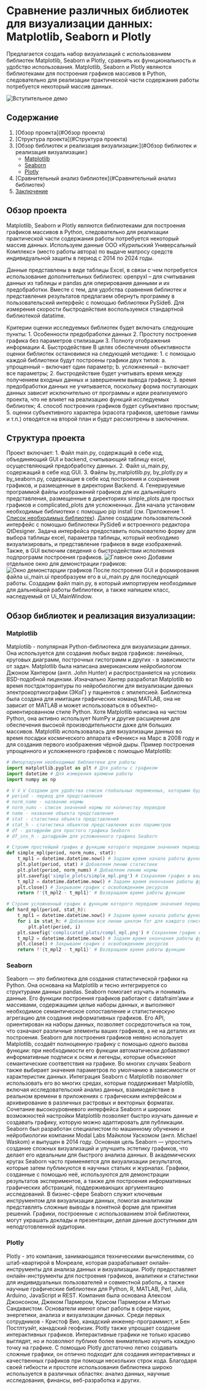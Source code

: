 # Сравнение различных библиотек для визуализации данных: Matplotlib, Seaborn и Plotly

Предлагается создать набор визуализаций с использованием библиотек Matplotlib, Seaborn и Plotly, сравнить их функциональность и удобство использования.
Matplotlib, Seaborn и Plotly являются библиотеками для построения графиков массивов в Python, следовательно для реализации практической части содержания работы потребуется некоторый массив данных.

![Вступительное демо](https://github.com/Hazar-sakh/diplom/blob/master/demos/demo.jpg)

## Содержание
1. [Обзор проекта](#Обзор проекта)
2. [Структура проекта](#Структура проекта)
3. [Обзор библиотек и реализация визуализации:](#Обзор библиотек и реализация визуализации:)
   - [Matplotlib](#Matplotlib)
   - [Seaborn](#Seaborn)
   - [Plotly](#Plotly)
4. [Сравнительный анализ библиотек](#Сравнительный анализ библиотек)
5. [Заключение](#Заключение)

## Обзор проекта
Matplotlib, Seaborn и Plotly являются библиотеками для построения графиков массивов в Python, следовательно для реализации практической части содержания работы потребуется некоторый массив данных.
Используем данные ООО «Курильский Универсальный Комплекс» (место работы автора) по выдаче матросу средств индивидуальной защиты в период с 2014 по 2024 годы. 

Данные представлены в виде таблицы Excel, в связи с чем потребуется использование дополнительных библиотек: openpyxl – для считывания данных из таблицы и pandas для оперирования данными и их предобработки.
Вместе с тем, для удобства сравнения библиотек и представления результатов предлагаем обернуть программу в пользовательский интерфейс с помощью библиотеки PySide6.
Для измерения скорости быстродействия воспользуемся стандартной библиотекой datatime.

Критерии оценки исследуемых библиотек будет включать следующие пункты:
    1.	Особенности предобработки данных
    2.	Простоту построения графика без параметров стилизации
    3.	Полноту отображения информации
    4.	Быстродействие
В целях обеспечения объективности оценки библиотек остановимся на следующей методике: 
    1.	с помощью каждой библиотеки будут построены графики двух типов:
        a.	упрощенный – включает один параметр;
        b.	усложненный – включает все параметры;
    2.	быстродействие будет учитывать время между получением входных данных и завершением вывода графика;
    3.	время предобработки данных не учитывается, поскольку форма поступающих данных зависит исключительно от программы и идеи реализуемого проекта, что не влияет на реализацию функций исследуемых библиотек;
    4.	способ построения графиков будет субъективно простым;
    5.	оценки субъективного характера (красота графиков, цветовые гаммы и т.п.) отводятся на второй план и будут рассмотрены в заключении.

## Структура проекта
Проект включает:
    1.	Файл main.py, содержащий в себе код, объединяющий GUI и backend, считывающий таблицу excel, осуществляющий предобработку данных.
    2.	Файл ui_main.py, содержащий в себе код GUI.
    3.	Файлы by_matplotlib.py, by_plotly.py и by_seaborn.py, содержащие в себе код построения и сохранения графиков, и размещенные в директории Backend.
    4.	Генерируемые программой файлы изображений графиков для их дальнейшего представления, размещенные в директориях simple_plots для простых графиков и complicated_plots для усложненных.
Для начала установим необходимые библиотеки с помощью pip install (см. Приложение 1. [Список необходимых библиотек](https://github.com/Hazar-sakh/diplom/blob/master/requirements.txt)).
Далее создадим пользовательский интерфейс с помощью библиотеки PySide6 и встроенного редактора QtDesigner.
Задача интерфейса предоставить пользователю форму для выбора таблицы excel, параметра таблицы, который необходимо визуализировать, и представление графиков в виде изображений.
Также, в GUI включим сведения о быстродействии исполнения подпрограмм построения графиков.
![Главное окно](https://github.com/Hazar-sakh/diplom/blob/master/demos/ГУИ.jpg)
Добавим отдельное окно для демонстрации графиков:
![Окно демонстарции графиков](https://github.com/Hazar-sakh/diplom/blob/master/demos/демо.png)
После построения GUI и формирования файла ui_main.ui преобразуем его в ui_main.py для последующей работы.
Создадим файл main.py, в который импортируем необходимые для дальнейшей работы библиотеки, а также напишем класс, наследуемый от Ui_MainWindow.

## Обзор библиотек и реализация визуализации:
### Matplotlib
Matplotlib - популярная Python-библиотека для визуализации данных. Она используется для создания любых видов графиков: линейных, круговых диаграмм, построчных гистограмм и других - в зависимости от задач.
Matplotlib была написана американским нейробиологом Джоном Хантером (англ. John Hunter) и распространяется на условиях BSD-подобной лицензии.
Изначально Хантер разработал Matplotlib во время постдокторантуры по нейробиологии для визуализации данных электрокортикографии (ЭКоГ) у пациентов с эпилепсией.
Библиотека была создана для имитации графических команд MATLAB, она не зависит от MATLAB и может использоваться в объектно-ориентированном стиле Python. Хотя Matplotlib написана на чистом Python, она активно использует NumPy и другие расширения для обеспечения высокой производительности даже для больших массивов.
Matplotlib использовалась для визуализации данных во время посадки космического аппарата «Феникс» на Марс в 2008 году и для создания первого изображения чёрной дыры.
Пример построения упрощенного и усложненного графиков с помощью Matplotlib:
  ```python
  # Импортируем необходимые библиотеки для работы
  import matplotlib.pyplot as plt # Для работы с графиком
  import datetime # Для измерения времени работы
  import numpy as np
  
  # V V V Создаем для удобства список глобальных переменных, которыми будем пользоваться
  # period - период для представления
  # norm_name - название нормы
  # norm_nums - список значений нормы по количеству периодов
  # name - название объекта представления
  # stat - статистика объекта представления
  # stat_h - статистика объектов представления всех параметров
  # df - датафрейм для простого графика Seaborn
  # df_sns_h - датафрейм для усложненного графика Seaborn
  
  # Строим простейший график в функцию которого передаем значения периода, нормы и статистики
  def simple_mpl(period, norm_nums, stat):
      t_mpl1 = datetime.datetime.now() # Задаем время начала работы функции
      plt.plot(period, stat) # Добавляем линию статистики
      plt.plot(period, norm_nums) # Добавляем линию нормы
      plt.savefig('simple_plots/simple_mpl.png') # Сохраняем график в виде изображения
      t_mpl2 = datetime.datetime.now() # Задаем время окончания работы функции
      plt.close() # Закрываем график с освобождением ресурсов
      return f'{t_mpl2 - t_mpl1}' # Возвращаем время работы функции
  
  # Строим усложненный график в функцию которого передаем значения периода и статистики
  def hard_mpl(period, stat_h):
      t_mpl1 = datetime.datetime.now() # Задаем время начала работы функции
      for i in stat_h: # Добавляем все линии циклом for для каждого списка из списка статистки
          plt.plot(period, i)
      plt.savefig('complicated_plots/compl_mpl.png') # Сохраняем график в виде графического изображения
      t_mpl2 = datetime.datetime.now() # Задаем время окончания работы функции
      plt.close() # Закрываем график с освобождением ресурсов
      return f'{t_mpl2 - t_mpl1}' # Возвращаем время работы функции
  ```

### Seaborn
Seaborn — это библиотека для создания статистической графики на Python. Она основана на Matplotlib и тесно интегрируется со структурами данных pandas.
Seaborn помогает изучать и понимать данные. Его функции построения графиков работают с datafraim’ами и массивами, содержащими целые наборы данных, и выполняют необходимое семантическое сопоставление и статистическую агрегацию для создания информативных графиков. Его API, ориентирован на наборы данных, позволяет сосредоточиться на том, что означают различные элементы ваших графиков, а не на деталях их построения.
Seaborn для построения графиков неявно использует Matplotlib, создаёт полноценную графику с помощью одного вызова функции: при необходимости его функции автоматически добавляют информативные подписи к осям и легенды, которые объясняют семантические соответствия на графике.
Во многих случаях Seaborn также выбирает значения параметров по умолчанию в зависимости от характеристик данных.
Интеграция Seaborn с Matplotlib позволяет использовать его во многих средах, которые поддерживает Matplotlib, включая исследовательский анализ данных, взаимодействие в реальном времени в приложениях с графическим интерфейсом и архивирование в различных растровых и векторных форматах.
Сочетание высокоуровневого интерфейса Seaborn и широких возможностей настройки Matplotlib позволяет быстро изучать данные и создавать графику, которую можно адаптировать для публикации.
Seaborn был разработан специалистом по машинному обучению и нейробиологии компании Modal Labs Майклом Уаскомом (англ. Michael Waskom) и выпущен в 2014 году. Основная цель Seaborn — упростить создание сложных визуализаций и улучшить эстетику графиков, что делает его идеальным для быстрого анализа данных.
В академических кругах Seaborn часто применяется для визуализации результатов, которые затем публикуются в научных статьях и журналах. Графики, созданные с помощью неё, используются для демонстрации результатов экспериментов, а также для построения информативных графических абстракций, поддерживающих аргументацию исследований.
В бизнес-сфере Seaborn служит ключевым инструментом для визуализации данных, помогая аналитикам представлять сложные выводы в понятной форме для принятия решений. Графики, построенные с использованием этой библиотеки, могут украшать доклады и презентации, делая данные доступными для неподготовленной аудитории.

### Plotly
Plotly - это компания, занимающаяся техническими вычислениями, со штаб-квартирой в Монреале, которая разрабатывает онлайн-инструменты для анализа данных и визуализации. Plotly предоставляет онлайн-инструменты для построения графиков, аналитики и статистики для индивидуальных пользователей и совместной работы, а также научные графические библиотеки для Python, R, MATLAB, Perl, Julia, Arduino, JavaScript и REST.
Компания была основана Алексом Джонсоном, Джеком Пармером, Крисом Пармером и Мэтью Сандквистом.
Основатели имеют опыт работы в сфере науки, энергетики, анализа и визуализации данных. Среди первых сотрудников - Кристоф Вио, канадский инженер-программист, и Бен Постлтуэйт, канадский геофизик.
Plotly также упрощает создание интерактивных графиков. Интерактивные графики не только красиво выглядят, но и позволяют публике более внимательно изучить каждую точку на графике. С помощью Plotly достаточно легко создавать сложные графики, он отлично подходит для создания интерактивных и качественных графиков при помощи нескольких строк кода.
Благодаря своей гибкости и простоте использования библиотека широко используется в различных областях: анализ данных, научные исследования, финансы, веб-разработка и других.
















